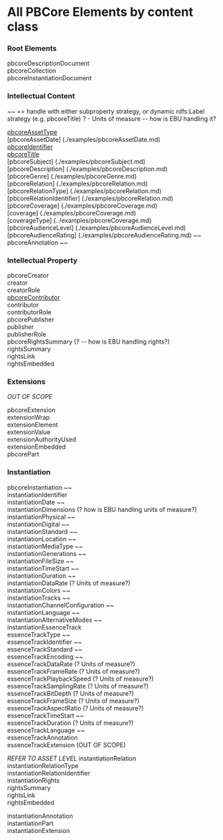 # All PBCore Elements by content class

### Root Elements

pbcoreDescriptionDocument<br />
pbcoreCollection<br />
pbcoreInstantiationDocument<br />

### Intellectual Content

~~ == handle with either subproperty strategy, or dynamic rdfs:Label strategy (e.g. pbcoreTitle)
? - Units of measure -- how is EBU handling it?

[pbcoreAssetType](./examples/pbcoreAssetType.md)<br />
[pbcoreAssetDate] (./examples/pbcoreAssetDate.md) <br />
[pbcoreIdentifier](./examples/pbcoreIdentifier.md)<br />
[pbcoreTitle](./examples/pbcoreTitle.md)<br />
[pbcoreSubject] (./examples/pbcoreSubject.md)<br />
[pbcoreDescription] (./examples/pbcoreDescription.md)<br />
[pbcoreGenre] (./examples/pbcoreGenre.md) <br />
[pbcoreRelation] (./examples/pbcoreRelation.md) <br />
[pbcoreRelationType] (./examples/pbcoreRelation.md) <br />
[pbcoreRelationIdentifier] (./examples/pbcoreRelation.md) <br />
[pbcoreCoverage] (./examples/pbcoreCoverage.md) <br />
[coverage] (./examples/pbcoreCoverage.md) <br />
[coverageType] (. /examples/pbcoreCoverage.md) <br />
[pbcoreAudienceLevel] (./examples/pbcoreAudienceLevel.md) <br />
[pbcoreAudienceRating] (./examples/pbcoreAudienceRating.md)  ~~<br />
pbcoreAnnotation ~~<br />

### Intellectual Property

pbcoreCreator<br />
creator<br />
creatorRole<br />
[pbcoreContributor](./examples/pbcoreContributor.md)<br />
contributor<br />
contributorRole<br />
pbcorePublisher<br />
publisher<br />
publisherRole<br />
pbcoreRightsSummary (? -- how is EBU handling rights?) <br />
rightsSummary<br />
rightsLink<br />
rightsEmbedded<br />

### Extensions

_OUT OF SCOPE_

pbcoreExtension<br />
extensionWrap<br />
extensionElement<br />
extensionValue<br />
extensionAuthorityUsed<br />
extensionEmbedded<br />
pbcorePart<br />
 
### Instantiation

pbcoreInstantiation ~~<br />
instantiationIdentifier<br />
instantiationDate ~~<br />
instantiationDimensions (? how is EBU handling units of measure?)<br />
instantiationPhysical ~~<br />
instantiationDigital ~~<br />
instantiationStandard ~~<br />
instantiationLocation ~~<br />
instantiationMediaType ~~<br />
instantiationGenerations ~~<br />
instantiationFileSize ~~<br />
instantiationTimeStart ~~<br />
instantiationDuration ~~<br />
instantiationDataRate (? Units of measure?)<br />
instantiationColors ~~<br />
instantiationTracks ~~<br />
instantiationChannelConfiguration ~~<br />
instantiationLanguage ~~<br />
instantiationAlternativeModes ~~<br />
instantiationEssenceTrack<br />
essenceTrackType ~~<br />
essenceTrackIdentifier ~~<br />
essenceTrackStandard ~~<br />
essenceTrackEncoding ~~<br />
essenceTrackDataRate (? Units of measure?)<br />
essenceTrackFrameRate (? Units of measure?)<br />
essenceTrackPlaybackSpeed (? Units of measure?)<br />
essenceTrackSamplingRate (? Units of measure?)<br />
essenceTrackBitDepth (? Units of measure?)<br />
essenceTrackFrameSize (? Units of measure?)<br />
essenceTrackAspectRatio (? Units of measure?)<br />
essenceTrackTimeStart ~~<br />
essenceTrackDuration (? Units of measure?)<br />
essenceTrackLanguage ~~<br />
essenceTrackAnnotation<br />
essenceTrackExtension (OUT OF SCOPE)<br />

_REFER TO ASSET LEVEL_
instantiationRelation<br />
instantiationRelationType<br />
instantiationRelationIdentifier<br />
instantiationRights<br />
rightsSummary<br />
rightsLink<br />
rightsEmbedded<br />

instantiationAnnotation<br />
instantiationPart<br />
instantiationExtension<br />

